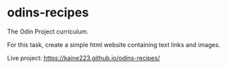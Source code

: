 # odins-recipes
The Odin Project curriculum. 

For this task, create a simple html website containing text links and images.

Live project: https://kaine223.github.io/odins-recipes/